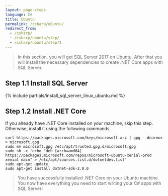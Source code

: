 ```yaml
---
layout: page-steps
language: C#
title: Ubuntu
permalink: /csharp/ubuntu/
redirect_from:
  - /csharp/
  - /csharp/ubuntu/step/
  - /csharp/ubuntu/step/1
---
```


> In this section, you will get SQL Server 2017 on Ubuntu. After that you will install the necessary dependencies to create .NET Core apps with SQL Server.

## Step 1.1 Install SQL Server

{% include partials/install_sql_server_linux_ubuntu.md %}

## Step 1.2 Install .NET Core

If you already have .NET Core installed on your machine, skip this step. Otherwise, install it using the following commands.

```terminal
curl https://packages.microsoft.com/keys/microsoft.asc | gpg --dearmor > microsoft.gpg
sudo mv microsoft.gpg /etc/apt/trusted.gpg.d/microsoft.gpg
sudo sh -c 'echo "deb [arch=amd64] https://packages.microsoft.com/repos/microsoft-ubuntu-xenial-prod xenial main" > /etc/apt/sources.list.d/dotnetdev.list'
sudo apt-get update
sudo apt-get install dotnet-sdk-2.0.0
```

> You have successfully installed .NET Core on your Ubuntu machine. You now have everything you need to start writing your C# apps with SQL Server!
